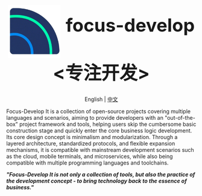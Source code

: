 # <p align="center"><img align="middle" src="./资源/logo.png" width="140">&nbsp;&nbsp;<font size="7">focus-develop <专注开发></font></p>

<p align="center">English | <a href="README.md">中文</a></p>

Focus-Develop
It is a collection of open-source projects covering multiple languages and scenarios, aiming to provide developers with
an "out-of-the-box" project framework and tools, helping users skip the cumbersome basic construction stage and quickly
enter the core business logic development. Its core design concept is minimalism and modularization. Through a layered
architecture, standardized protocols, and flexible expansion mechanisms, it is compatible with mainstream development
scenarios such as the cloud, mobile terminals, and microservices, while also being compatible with multiple programming
languages and toolchains.

***"Focus-Develop It is not only a collection of tools, but also the practice of the development concept - to bring
technology back to the essence of business."***
